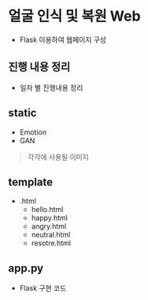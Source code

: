 # 얼굴 인식 및 복원 Web

- Flask 이용하여 웹페이지 구성

## 진행 내용 정리
- 일자 별 진행내용 정리

## static
  - Emotion
  - GAN

> 각각에 사용될 이미지

## template
- .html
  - hello.html
  - happy.html
  - angry.html
  - neutral.html
  - resotre.html

## app.py 
- Flask 구현 코드




